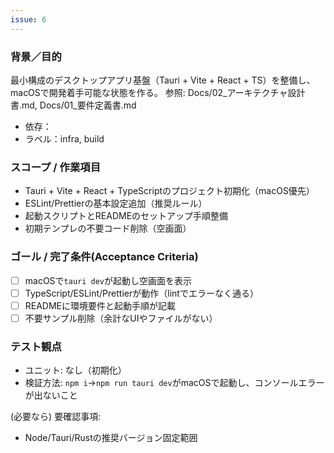 ```yaml
---
issue: 6
---
```

### 背景／目的
最小構成のデスクトップアプリ基盤（Tauri + Vite + React + TS）を整備し、macOSで開発着手可能な状態を作る。
参照: Docs/02_アーキテクチャ設計書.md, Docs/01_要件定義書.md

- 依存：
- ラベル：infra, build

### スコープ / 作業項目
- Tauri + Vite + React + TypeScriptのプロジェクト初期化（macOS優先）
- ESLint/Prettierの基本設定追加（推奨ルール）
- 起動スクリプトとREADMEのセットアップ手順整備
- 初期テンプレの不要コード削除（空画面）

### ゴール / 完了条件(Acceptance Criteria)
- [ ] macOSで`tauri dev`が起動し空画面を表示
- [ ] TypeScript/ESLint/Prettierが動作（lintでエラーなく通る）
- [ ] READMEに環境要件と起動手順が記載
- [ ] 不要サンプル削除（余計なUIやファイルがない）

### テスト観点
- ユニット: なし（初期化）
- 検証方法: `npm i`→`npm run tauri dev`がmacOSで起動し、コンソールエラーが出ないこと

(必要なら) 要確認事項:
- Node/Tauri/Rustの推奨バージョン固定範囲

